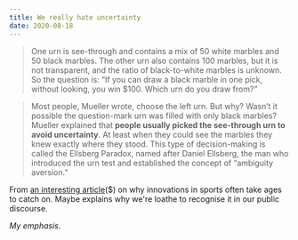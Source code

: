 ```yaml
---
title: We really hate uncertainty
date: 2020-08-18
---
```


<blockquote>One urn is see-through and contains a mix of 50 white marbles and 50 black marbles. The other urn also contains 100 marbles, but it is not transparent, and the ratio of black-to-white marbles is unknown. So the question is: “If you can draw a black marble in one pick, without looking, you win $100. Which urn do you draw from?” </blockquote><blockquote>Most people, Mueller wrote, choose the left urn. But why? Wasn’t it possible the question-mark urn was filled with only black marbles? Mueller explained that <strong>people usually picked the see-through urn to avoid uncertainty</strong>. At least when they could see the marbles they knew exactly where they stood. This type of decision-making is called the Ellsberg Paradox, named after Daniel Ellsberg, the man who introduced the urn test and established the concept of “ambiguity aversion.”</blockquote><p>From <a href="https://theathletic.com/2003233/2020/08/18/the-innovators-lament-why-ideas-like-the-shotgun-and-fast-break-get-rejected/">an interesting article</a>($) on why innovations in sports often take ages to catch on. Maybe explains why we're loathe to recognise it in our public discourse.</p><p><em>My emphasis</em>.</p>